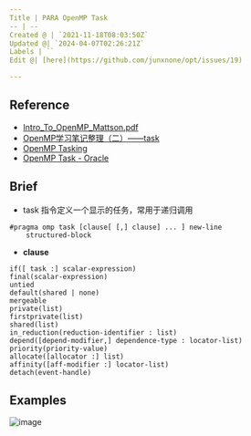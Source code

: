 ```yaml
---
Title | PARA OpenMP Task
-- | --
Created @ | `2021-11-18T08:03:50Z`
Updated @| `2024-04-07T02:26:21Z`
Labels | ``
Edit @| [here](https://github.com/junxnone/opt/issues/19)

---
```

## Reference
- [Intro_To_OpenMP_Mattson.pdf](https://github.com/junxnone/linuxwiki/files/7561048/Intro_To_OpenMP_Mattson.pdf)
- [OpenMP学习笔记整理（二）——task](https://blog.csdn.net/huang_wifi/article/details/116047794)
- [OpenMP Tasking](https://openmp.org/wp-content/uploads/sc15-openmp-CT-MK-tasking.pdf)
- [OpenMP Task - Oracle](https://docs.oracle.com/cd/E19205-01/821-0393/6nletfa62/index.html)

## Brief
- task 指令定义一个显示的任务，常用于递归调用

```
#pragma omp task [clause[ [,] clause] ... ] new-line 
    structured-block
```
- **clause**
```
if([ task :] scalar-expression) 
final(scalar-expression) 
untied 
default(shared | none) 
mergeable 
private(list) 
firstprivate(list) 
shared(list) 
in_reduction(reduction-identifier : list) 
depend([depend-modifier,] dependence-type : locator-list) 
priority(priority-value) 
allocate([allocator :] list) 
affinity([aff-modifier :] locator-list) 
detach(event-handle)
```


## Examples

![image](https://user-images.githubusercontent.com/2216970/142374936-b03509a7-b626-4a8a-a3ed-ca68ae2c85cc.png)

